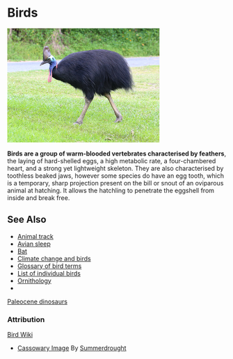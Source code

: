 # Birds

![Cassowary](cassowary.jpg)

**Birds are a group of warm-blooded vertebrates characterised by feathers**, the laying of hard-shelled eggs, a high metabolic rate, a four-chambered heart, and a strong yet lightweight skeleton. They are also characterised by toothless beaked jaws, however some species do have an egg tooth, which is a temporary, sharp projection present on the bill or snout of an oviparous animal at hatching. It allows the hatchling to penetrate the eggshell from inside and break free.

## See Also

 - [Animal track](https://en.wikipedia.org/wiki/Animal_track)
 - [Avian sleep](https://en.wikipedia.org/wiki/Avian_sleep)
 - [Bat](https://en.wikipedia.org/wiki/Bat)
 - [Climate change and birds](https://en.wikipedia.org/wiki/Climate_change_and_birds)
 - [Glossary of bird terms](https://en.wikipedia.org/wiki/Glossary_of_bird_terms)
 - [List of individual birds](https://en.wikipedia.org/wiki/List_of_individual_birds)
 - [Ornithology](https://en.wikipedia.org/wiki/Ornithology)
 - 
 
[Paleocene dinosaurs](https://en.wikipedia.org/wiki/Dinosaur#Possible_Paleocene_survivors)

### Attribution
[Bird Wiki](https://en.wikipedia.org/wiki/Bird)
 - [Cassowary Image](https://en.wikipedia.org/wiki/Cassowary#/media/File:Southern_Cassowary_7071.jpg) By [Summerdrought](https://commons.wikimedia.org/wiki/User:Summerdrought)